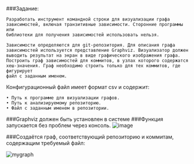 ###Задание:
```
Разработать инструмент командной строки для визуализации графа 
зависимостей, включая транзитивные зависимости. Сторонние программы или 
библиотеки для получения зависимостей использовать нельзя.

Зависимости определяются для git-репозитория. Для описания графа 
зависимостей используется представление Graphviz. Визуализатор должен 
выводить результат на экран в виде графического изображения графа.
Построить граф зависимостей для коммитов, в узлах которого содержатся 
хеш-значения. Граф необходимо строить только для тех коммитов, где фигурирует 
файл с заданным именем.
```
Конфигурационный файл имеет формат csv и содержит:
```
• Путь к программе для визуализации графов.
• Путь к анализируемому репозиторию.
• Файл с заданным именем в репозитории.
```

###Graphviz должен быть установлен в системе
###Функция запускается без проблем через консоль. 
![image](https://github.com/user-attachments/assets/b108d237-310e-4dcd-865c-685698e003f6)

###Создаётся граф, соответствующий репозиторию и коммитам, содержащим требуемый файл:

![mygraph](https://github.com/user-attachments/assets/143a7af3-455b-4463-836f-e96a8b35667a)

